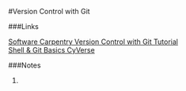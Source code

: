 #Version Control with Git

###Links

[Software Carpentry Version Control with Git Tutorial](https://swcarpentry.github.io/git-novice/)                                                                                                 
[Shell & Git Basics CyVerse](https://foss.cyverse.org/00_basics/)

###Notes

1.

